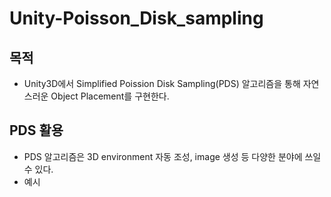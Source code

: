 # Unity-Poisson_Disk_sampling
## 목적
- Unity3D에서 Simplified  Poission Disk Sampling(PDS) 알고리즘을 통해 자연스러운 Object Placement를 구현한다.

## PDS 활용
- PDS 알고리즘은 3D environment 자동 조성, image 생성 등 다양한 분야에 쓰일 수 있다.
- 예시
>> 

